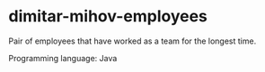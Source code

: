 # dimitar-mihov-employees

Pair of employees that have worked as a team for the longest time.

Programming language: Java
